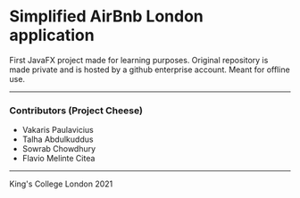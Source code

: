 # Simplified AirBnb London application

First JavaFX project made for learning purposes. Original repository is made private and is hosted by a github enterprise account. Meant for offline use.

*** 

### Contributors (Project Cheese)

* Vakaris Paulavicius
* Talha Abdulkuddus
* Sowrab Chowdhury
* Flavio Melinte Citea

***

King's College London    2021



